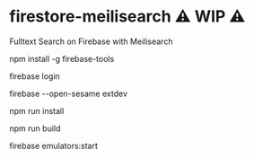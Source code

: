 # firestore-meilisearch ⚠ WIP ⚠️
Fulltext Search on Firebase with Meilisearch

npm install -g firebase-tools

firebase login

firebase --open-sesame extdev

npm run install

npm run build

firebase emulators:start
